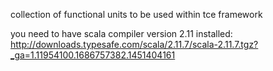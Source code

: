 collection of functional units to be used within tce framework

you need to have scala compiler version 2.11 installed:  
http://downloads.typesafe.com/scala/2.11.7/scala-2.11.7.tgz?_ga=1.11954100.1686757382.1451404161
